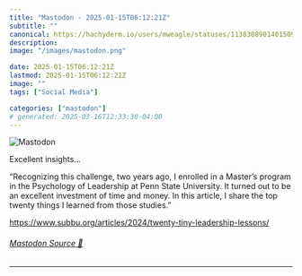 ```yaml
---
title: "Mastodon - 2025-01-15T06:12:21Z"
subtitle: ""
canonical: https://hachyderm.io/users/mweagle/statuses/113830890140150947
description:
image: "/images/mastodon.png"

date: 2025-01-15T06:12:21Z
lastmod: 2025-01-15T06:12:21Z
image: ""
tags: ["Social Media"]

categories: ["mastodon"]
# generated: 2025-03-16T12:33:30-04:00
---
```

![Mastodon](/images/mastodon.png)

<p>Excellent insights…</p><p>“Recognizing this challenge, two years ago, I enrolled in a Master’s program in the Psychology of Leadership at Penn State University. It turned out to be an excellent investment of time and money. In this article, I share the top twenty things I learned from those studies.”</p><p><a href="https://www.subbu.org/articles/2024/twenty-tiny-leadership-lessons/" target="_blank" rel="nofollow noopener noreferrer" translate="no"><span class="invisible">https://www.</span><span class="ellipsis">subbu.org/articles/2024/twenty</span><span class="invisible">-tiny-leadership-lessons/</span></a></p>


###### [Mastodon Source 🐘](https://hachyderm.io/@mweagle/113830890140150947)

___
